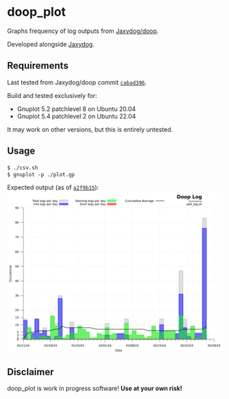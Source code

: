 # doop_plot
Graphs frequency of log outputs from [Jaxydog/doop](https://github.com/Jaxydog/doop).

Developed alongside [Jaxydog](https://github.com/Jaxydog).

## Requirements

Last tested from Jaxydog/doop commit [`cabad396`](https://github.com/Jaxydog/doop/tree/cbad3961bd3f41a77d3de74e6fb0349f5ef72d47).

Build and tested exclusively for:
* Gnuplot 5.2 patchlevel 8 on Ubuntu 20.04
* Gnuplot 5.4 patchlevel 2 on Ubuntu 22.04

It may work on other versions, but this is entirely untested.

## Usage
```
$ ./csv.sh
$ gnuplot -p ./plot.gp
```
Expected output (as of [`a2f9b15`](https://github.com/RemasteredArch/doop_plot/tree/a2f9b152716c1020dd9c9e11326a4b136debab3c)):
![gnuplot output](./demo/output.png)

## Disclaimer
doop_plot is work in progress software! **Use at your own risk!**
